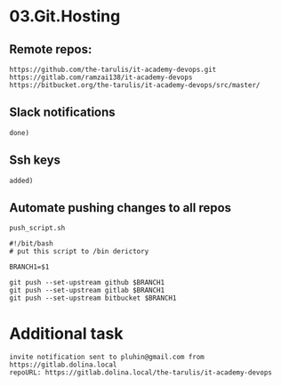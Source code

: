 # 03.Git.Hosting

## Remote repos: 
	https://github.com/the-tarulis/it-academy-devops.git
	https://gitlab.com/ramzai138/it-academy-devops
	https://bitbucket.org/the-tarulis/it-academy-devops/src/master/

## Slack notifications 
	done) 

## Ssh keys
	added) 

## Automate pushing changes to all repos 
	
	push_script.sh 

```
#!/bit/bash
# put this script to /bin derictory

BRANCH1=$1

git push --set-upstream github $BRANCH1
git push --set-upstream gitlab $BRANCH1
git push --set-upstream bitbucket $BRANCH1
```

# Additional task 
	invite notification sent to pluhin@gmail.com from https://gitlab.dolina.local
	repoURL: https://gitlab.dolina.local/the-tarulis/it-academy-devops
